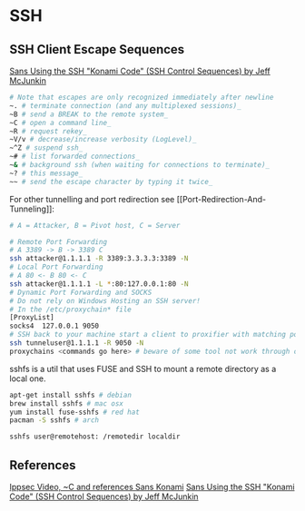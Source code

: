 # SSH 


## SSH Client Escape Sequences
[Sans Using the SSH "Konami Code" (SSH Control Sequences) by Jeff McJunkin](https://www.sans.org/blog/using-the-ssh-konami-code-ssh-control-sequences/)

```bash
# Note that escapes are only recognized immediately after newline
~. # terminate connection (and any multiplexed sessions)_
~B # send a BREAK to the remote system_
~C # open a command line_
~R # request rekey_
~V/v # decrease/increase verbosity (LogLevel)_
~^Z # suspend ssh_
~# # list forwarded connections_
~& # background ssh (when waiting for connections to terminate)_
~? # this message_
~~ # send the escape character by typing it twice_

```

For other tunnelling and port redirection see [[Port-Redirection-And-Tunneling]]:
```bash
# A = Attacker, B = Pivot host, C = Server

# Remote Port Forwarding
# A 3389 -> B -> 3389 C
ssh attacker@1.1.1.1 -R 3389:3.3.3.3:3389 -N
# Local Port Forwarding
# A 80 <- B 80 <- C
ssh attacker@1.1.1.1 -L *:80:127.0.0.1:80 -N
# Dynamic Port Forwarding and SOCKS
# Do not rely on Windows Hosting an SSH server!
# In the /etc/proxychain* file
[ProxyList]
socks4  127.0.0.1 9050
# SSH back to your machine start a client to proxifier with matching port in the proxychains* file 
ssh tunneluser@1.1.1.1 -R 9050 -N
proxychains <commands go here> # beware of some tool not work through or are very slow as a result of proxying traffic through a socks proxy

```

sshfs is a util that uses FUSE and SSH to mount a remote directory as a local one. 
```bash
apt-get install sshfs # debian
brew install sshfs # mac osx
yum install fuse-sshfs # red hat
pacman -S sshfs # arch

sshfs user@remotehost: /remotedir localdir
```


## References

[Ippsec Video, ~C and references Sans Konami](https://www.youtube.com/watch?v=eojA9k4px-8)
[Sans Using the SSH "Konami Code" (SSH Control Sequences) by Jeff McJunkin](https://www.sans.org/blog/using-the-ssh-konami-code-ssh-control-sequences/)

